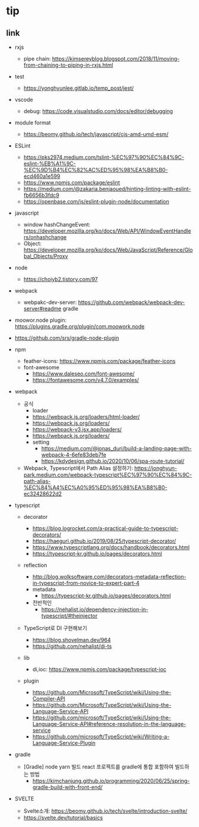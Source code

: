 tip
===

## link
- rxjs
  - pipe chain: https://kimsereyblog.blogspot.com/2018/11/moving-from-chaining-to-piping-in-rxjs.html
- test
  - https://yonghyunlee.gitlab.io/temp_post/jest/
- vscode
    - debug: https://code.visualstudio.com/docs/editor/debugging
- module format
  - https://beomy.github.io/tech/javascript/cjs-amd-umd-esm/
- ESLint
    - https://pks2974.medium.com/tslint-%EC%97%90%EC%84%9C-eslint-%EB%A1%9C-%EC%9D%B4%EC%82%AC%ED%95%98%EA%B8%B0-ecd460a1e599
    - https://www.npmjs.com/package/eslint
    - https://medium.com/@zakaria.benjaoued/hinting-linting-with-eslint-fb6656b3fdc9
    - https://openbase.com/js/eslint-plugin-node/documentation
- javascript
    - window hashChangeEvent: https://developer.mozilla.org/ko/docs/Web/API/WindowEventHandlers/onhashchange
    - Object: https://developer.mozilla.org/ko/docs/Web/JavaScript/Reference/Global_Objects/Proxy
- node
    - https://choiyb2.tistory.com/97
- webpack
    - webpakc-dev-server: https://github.com/webpack/webpack-dev-server#readme
      gradle
- moowor.node plugin: https://plugins.gradle.org/plugin/com.moowork.node
- https://github.com/srs/gradle-node-plugin
- npm
  - feather-icons: https://www.npmjs.com/package/feather-icons
  - font-awesome
    - https://www.daleseo.com/font-awesome/
    - https://fontawesome.com/v4.7.0/examples/
- webpack
    - 공식
        -  loader
        - https://webpack.js.org/loaders/html-loader/
        - https://webpack.js.org/loaders/
        - https://webpack-v3.jsx.app/loaders/
        - https://webpack.js.org/loaders/
        - setting
            - https://medium.com/@jonas_duri/build-a-landing-page-with-webpack-4-6efe83deb7fe
            - https://kdydesign.github.io/2020/10/06/spa-route-tutorial/
    - Webpack, Typescript에서 Path Alias 설정하기: https://jonghyun-park.medium.com/webpack-typescript%EC%97%90%EC%84%9C-path-alias-%EC%84%A4%EC%A0%95%ED%95%98%EA%B8%B0-ec32428622d2

- typescript
    - decorator
        - https://blog.logrocket.com/a-practical-guide-to-typescript-decorators/
        - https://haeguri.github.io/2019/08/25/typescript-decorator/
        - https://www.typescriptlang.org/docs/handbook/decorators.html
        - https://typescript-kr.github.io/pages/decorators.html
    - reflection
        - http://blog.wolksoftware.com/decorators-metadata-reflection-in-typescript-from-novice-to-expert-part-4
        - metadata
            - https://typescript-kr.github.io/pages/decorators.html
        - 전반적인
            - https://nehalist.io/dependency-injection-in-typescript/#theinjector

    - TypeScript로 DI 구현해보기
        - https://blog.shovelman.dev/964
        - https://github.com/nehalist/di-ts
    - lib
        - di,ioc: https://www.npmjs.com/package/typescript-ioc
    - plugin
        - https://github.com/Microsoft/TypeScript/wiki/Using-the-Compiler-API
        - https://github.com/Microsoft/TypeScript/wiki/Using-the-Language-Service-API
        - https://github.com/microsoft/TypeScript/wiki/Using-the-Language-Service-API#reference-resolution-in-the-language-service
        - https://github.com/microsoft/TypeScript/wiki/Writing-a-Language-Service-Plugin
- gradle
    - [Gradle] node yarn 빌드 react 프로젝트를 gradle에 통합 포함하여 빌드하는 방법
        - https://kimchanjung.github.io/programming/2020/06/25/spring-gradle-build-with-front-end/

- SVELTE
  - Svelte소개: https://beomy.github.io/tech/svelte/introduction-svelte/
  - https://svelte.dev/tutorial/basics 
